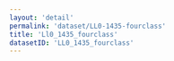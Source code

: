 ```yaml
---
layout: 'detail'
permalink: 'dataset/LL0-1435-fourclass'
title: 'Ll0_1435_fourclass'
datasetID: 'LL0_1435_fourclass'
---
```


